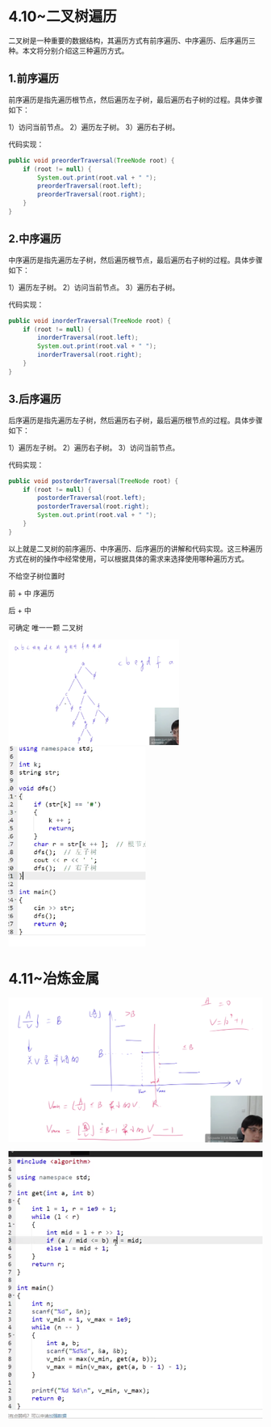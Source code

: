 # 4.10~二叉树遍历

二叉树是一种重要的数据结构，其遍历方式有前序遍历、中序遍历、后序遍历三种。本文将分别介绍这三种遍历方式。

## 1.前序遍历



前序遍历是指先遍历根节点，然后遍历左子树，最后遍历右子树的过程。具体步骤如下：

1）访问当前节点。
2）遍历左子树。
3）遍历右子树。

代码实现：

```java
public void preorderTraversal(TreeNode root) {
    if (root != null) {
        System.out.print(root.val + " ");
        preorderTraversal(root.left);
        preorderTraversal(root.right);
    }
}
```

## 2.中序遍历

中序遍历是指先遍历左子树，然后遍历根节点，最后遍历右子树的过程。具体步骤如下：

1）遍历左子树。
2）访问当前节点。
3）遍历右子树。

代码实现：

```java
public void inorderTraversal(TreeNode root) {
    if (root != null) {
        inorderTraversal(root.left);
        System.out.print(root.val + " ");
        inorderTraversal(root.right);
    }
}
```

## 3.后序遍历

后序遍历是指先遍历左子树，然后遍历右子树，最后遍历根节点的过程。具体步骤如下：

1）遍历左子树。
2）遍历右子树。
3）访问当前节点。

代码实现：

```java
public void postorderTraversal(TreeNode root) {
    if (root != null) {
        postorderTraversal(root.left);
        postorderTraversal(root.right);
        System.out.print(root.val + " ");
    }
}
```

以上就是二叉树的前序遍历、中序遍历、后序遍历的讲解和代码实现。这三种遍历方式在树的操作中经常使用，可以根据具体的需求来选择使用哪种遍历方式。



不给空子树位置时

前 + 中 序遍历

后 + 中 

可确定 唯一一颗 二叉树



 <img src="assets/image-20230410211952076.png" alt="image-20230410211952076" style="zoom:33%;" />

<img src="assets/image-20230410212317160.png" alt="image-20230410212317160" style="zoom:50%;" />

# 4.11~冶炼金属

![image-20230414161833447](assets/image-20230414161833447.png)

![image-20230414162033169](assets/image-20230414162033169.png)

